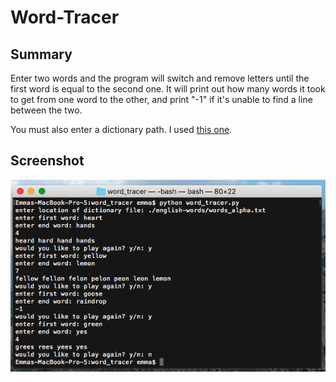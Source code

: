 # Word-Tracer

## Summary
Enter two words and the program will switch and remove letters until the first word is equal to the second one. It will print out how many words it took to get from one word to the other, and print "-1" if it's unable to find a line between the two.

You must also enter a dictionary path. I used [this one](https://github.com/dwyl/english-words).

## Screenshot
![in_action](word_tracer_screenshot.png)
